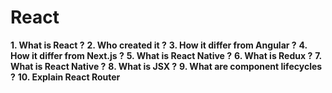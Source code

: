 # React

**1. What is React ?**
**2. Who created it ?**
**3. How it differ from Angular ?**
**4. How it differ from Next.js ?**
**5. What is React Native ?**
**6. What is Redux ?**
**7. What is React Native ?**
**8. What is JSX ?**
**9. What are component lifecycles ?**
**10. Explain React Router**